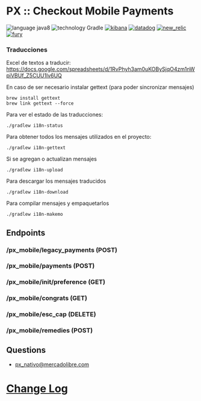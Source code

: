 # PX :: Checkout Mobile Payments

![language java8](https://img.shields.io/badge/language-java8-blue.svg?style=flat) ![technology Gradle](https://img.shields.io/badge/technology-Gradle-blue.svg?style=flat)
[![kibana](https://img.shields.io/badge/-Kibana-%23f058c3.svg?style=flat&logo=kibana)](http://furyshort4.logs.furycloud.io/app/kibana#/dashboard/fury-px-checkout-mobile-payments_dashboard)
[![datadog](https://img.shields.io/badge/-Datadog-%23672edf.svg?style=flat)](https://app.datadoghq.com/dashboard/x87-vjp-749/px-checkout-mobile-payments?from_ts=1571155273617&live=true&tile_size=s)
[![new_relic](https://img.shields.io/badge/-New%20Relic-6ebbce.svg?style=flat)](https://rpm.newrelic.com/accounts/989586/applications/312653384)
[![fury](https://img.shields.io/badge/-Fury-6ECE80.svg?style=flat)](http://fury.ml.com/#/px-checkout-mobile-payments/general)

### Traducciones
Excel de textos a traducir:
https://docs.google.com/spreadsheets/d/1RvPhyh3am0uKOBySjqO4zm1nWpiVBUf_Z5CUU1lv6UQ
 
En caso de ser necesario instalar gettext (para poder sincronizar mensajes)
```
brew install gettext
brew link gettext --force
```
Para ver el estado de las traducciones:
```
./gradlew i18n-status
```
Para obtener todos los mensajes utilizados en el proyecto:
```
./gradlew i18n-gettext
```
Si se agregan o actualizan mensajes
```
./gradlew i18n-upload
```
Para descargar los mensajes traducidos
```
./gradlew i18n-download
```
Para compilar mensajes y empaquetarlos
```
./gradlew i18n-makemo
```

## Endpoints

### /px_mobile/legacy_payments (POST)

### /px_mobile/payments (POST)

### /px_mobile/init/preference (GET)

### /px_mobile/congrats (GET)

### /px_mobile/esc_cap (DELETE)

### /px_mobile/remedies (POST)


## Questions

* [px_nativo@mercadolibre.com](px_nativo@mercadolibre.com)


# [Change Log](https://github.com/mercadolibre/fury_px-checkout-mobile-payments/blob/master/CHANGELOG.md)
